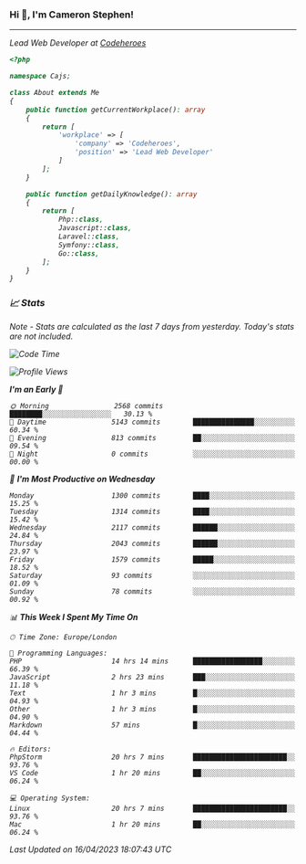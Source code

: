 ### Hi 👋, I'm Cameron Stephen!
<hr>
<p><em>Lead Web Developer at <a href="https://codeheroes.co.uk">Codeheroes</a></p>


```php
<?php

namespace Cajs;

class About extends Me
{
    public function getCurrentWorkplace(): array
    {
        return [
            'workplace' => [
                'company' => 'Codeheroes',
                'position' => 'Lead Web Developer'
            ]
        ];
    }

    public function getDailyKnowledge(): array
    {
        return [
            Php::class,
            Javascript::class,
            Laravel::class,
            Symfony::class,
            Go::class,
        ];
    }
}
```

### 📈 Stats
<p><em>Note - Stats are calculated as the last 7 days from yesterday. Today's stats are not included.</em></p>


<!--START_SECTION:waka-->
![Code Time](http://img.shields.io/badge/Code%20Time-3%2C313%20hrs%2034%20mins-blue)

![Profile Views](http://img.shields.io/badge/Profile%20Views-0-blue)

**I'm an Early 🐤** 

```text
🌞 Morning                2568 commits        ████████░░░░░░░░░░░░░░░░░   30.13 % 
🌆 Daytime                5143 commits        ███████████████░░░░░░░░░░   60.34 % 
🌃 Evening                813 commits         ██░░░░░░░░░░░░░░░░░░░░░░░   09.54 % 
🌙 Night                  0 commits           ░░░░░░░░░░░░░░░░░░░░░░░░░   00.00 % 
```
📅 **I'm Most Productive on Wednesday** 

```text
Monday                   1300 commits        ████░░░░░░░░░░░░░░░░░░░░░   15.25 % 
Tuesday                  1314 commits        ████░░░░░░░░░░░░░░░░░░░░░   15.42 % 
Wednesday                2117 commits        ██████░░░░░░░░░░░░░░░░░░░   24.84 % 
Thursday                 2043 commits        ██████░░░░░░░░░░░░░░░░░░░   23.97 % 
Friday                   1579 commits        █████░░░░░░░░░░░░░░░░░░░░   18.52 % 
Saturday                 93 commits          ░░░░░░░░░░░░░░░░░░░░░░░░░   01.09 % 
Sunday                   78 commits          ░░░░░░░░░░░░░░░░░░░░░░░░░   00.92 % 
```


📊 **This Week I Spent My Time On** 

```text
🕑︎ Time Zone: Europe/London

💬 Programming Languages: 
PHP                      14 hrs 14 mins      █████████████████░░░░░░░░   66.39 % 
JavaScript               2 hrs 23 mins       ███░░░░░░░░░░░░░░░░░░░░░░   11.18 % 
Text                     1 hr 3 mins         █░░░░░░░░░░░░░░░░░░░░░░░░   04.93 % 
Other                    1 hr 3 mins         █░░░░░░░░░░░░░░░░░░░░░░░░   04.90 % 
Markdown                 57 mins             █░░░░░░░░░░░░░░░░░░░░░░░░   04.44 % 

🔥 Editors: 
PhpStorm                 20 hrs 7 mins       ███████████████████████░░   93.76 % 
VS Code                  1 hr 20 mins        ██░░░░░░░░░░░░░░░░░░░░░░░   06.24 % 

💻 Operating System: 
Linux                    20 hrs 7 mins       ███████████████████████░░   93.76 % 
Mac                      1 hr 20 mins        ██░░░░░░░░░░░░░░░░░░░░░░░   06.24 % 
```


 Last Updated on 16/04/2023 18:07:43 UTC
<!--END_SECTION:waka-->
